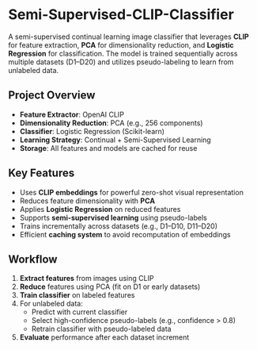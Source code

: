 # Semi-Supervised-CLIP-Classifier

A semi-supervised continual learning image classifier that leverages **CLIP** for feature extraction, **PCA** for dimensionality reduction, and **Logistic Regression** for classification. The model is trained sequentially across multiple datasets (D1–D20) and utilizes pseudo-labeling to learn from unlabeled data.

## Project Overview

- **Feature Extractor**: OpenAI CLIP
- **Dimensionality Reduction**: PCA (e.g., 256 components)
- **Classifier**: Logistic Regression (Scikit-learn)
- **Learning Strategy**: Continual + Semi-Supervised Learning
- **Storage**: All features and models are cached for reuse

## Key Features

- Uses **CLIP embeddings** for powerful zero-shot visual representation
- Reduces feature dimensionality with **PCA**
- Applies **Logistic Regression** on reduced features
- Supports **semi-supervised learning** using pseudo-labels
- Trains incrementally across datasets (e.g., D1–D10, D11–D20)
- Efficient **caching system** to avoid recomputation of embeddings


## Workflow

1. **Extract features** from images using CLIP
2. **Reduce** features using PCA (fit on D1 or early datasets)
3. **Train classifier** on labeled features
4. For unlabeled data:
   - Predict with current classifier
   - Select high-confidence pseudo-labels (e.g., confidence > 0.8)
   - Retrain classifier with pseudo-labeled data
5. **Evaluate** performance after each dataset increment

